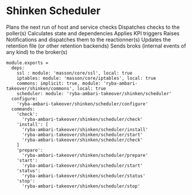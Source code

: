 
# Shinken Scheduler

Plans the next run of host and service checks
Dispatches checks to the poller(s)
Calculates state and dependencies
Applies KPI triggers
Raises Notifications and dispatches them to the reactionner(s)
Updates the retention file (or other retention backends)
Sends broks (internal events of any kind) to the broker(s)

    module.exports =
      deps:
        ssl : module: 'masson/core/ssl', local: true
        iptables: module: 'masson/core/iptables', local: true
        commons: implicit: true, module: 'ryba-ambari-takeover/shinken/commons', local: true
        scheduler: module: 'ryba-ambari-takeover/shinken/scheduler'
      configure:
        'ryba-ambari-takeover/shinken/scheduler/configure'
      commands:
        'check':
          'ryba-ambari-takeover/shinken/scheduler/check'
        'install': [
          'ryba-ambari-takeover/shinken/scheduler/install'
          'ryba-ambari-takeover/shinken/scheduler/start'
          'ryba-ambari-takeover/shinken/scheduler/check'
        ]
        'prepare':
          'ryba-ambari-takeover/shinken/scheduler/prepare'
        'start':
          'ryba-ambari-takeover/shinken/scheduler/start'
        'status':
          'ryba-ambari-takeover/shinken/scheduler/status'
        'stop':
          'ryba-ambari-takeover/shinken/scheduler/stop'
